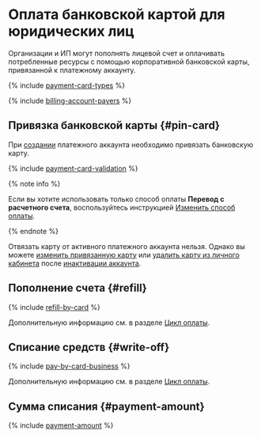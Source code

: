 # Оплата банковской картой для юридических лиц

Организации и ИП могут пополнять лицевой счет и оплачивать потребленные ресурсы с помощью корпоративной банковской карты, привязанной к платежному аккаунту.

{% include [payment-card-types](../../_includes/billing/payment-card-types-business.md) %}

{% include [billing-account-payers](../../billing/_includes/billing-account-payers.md) %}

## Привязка банковской карты {#pin-card}

При [создании](../quickstart/index.md) платежного аккаунта необходимо привязать банковскую карту.

{% include [payment-card-validation](../_includes/payment-card-validation.md) %}

{% note info %}

Если вы хотите использовать только способ оплаты **Перевод с расчетного счета**, воспользуйтесь инструкцией [Изменить способ оплаты](../operations/change-payment-method.md).

{% endnote %}


Отвязать карту от активного платежного аккаунта нельзя. Однако вы можете [изменить привязанную карту](../operations/pin-card.md#change_card) или [удалить карту из личного кабинета](../operations/pin-card.md#remove-card) после [инактивации аккаунта](../operations/delete-account.md).

## Пополнение счета {#refill}

{% include [refill-by-card](../_includes/refill-by-card.md) %}

Дополнительную информацию см. в разделе [Цикл оплаты](billing-cycle-individual.md).


## Списание средств {#write-off}

{% include [pay-by-card-business](../_includes/pay-by-card-business.md) %}




Дополнительную информацию см. в разделе [Цикл оплаты](billing-cycle-business.md).


## Сумма списания {#payment-amount}

{% include [payment-amount](../_includes/payment-amount.md) %}